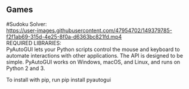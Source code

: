 ## Games
#Sudoku Solver:<br />
https://user-images.githubusercontent.com/47954702/149379785-f2f1ab69-315d-4e25-8f0a-d6363bc821fd.mp4 <br />
REQUIRED LIBRARIES:<br />
PyAutoGUI lets your Python scripts control the mouse and keyboard to automate interactions with other applications. The API is designed to be simple. PyAutoGUI works on Windows, macOS, and Linux, and runs on Python 2 and 3.<br />

To install with pip, run pip install pyautogui
